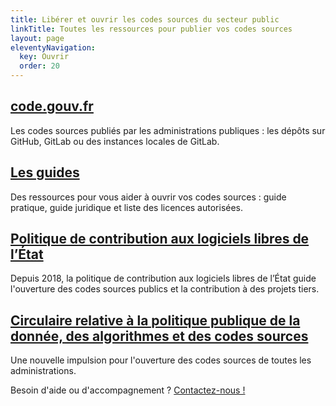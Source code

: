 ```yaml
---
title: Libérer et ouvrir les codes sources du secteur public
linkTitle: Toutes les ressources pour publier vos codes sources
layout: page
eleventyNavigation:
  key: Ouvrir
  order: 20
---
```


<div class="fr-grid-row fr-grid-row--gutters">
  <div class="fr-col-12 fr-col-md-6">
    <div class="fr-card fr-enlarge-link">
      <div class="fr-card__body">
	<h2 class="fr-card__title">
	  <a href="https://code.gouv.fr"
  class="fr-card__link">code.gouv.fr</a>
	</h2>
	<p class="fr-card__desc">
	  Les codes sources publiés par les administrations publiques : les dépôts sur GitHub, GitLab ou des instances locales de GitLab.
	</p>
      </div>
    </div>
  </div>

  <div class="fr-col-12 fr-col-md-6">
    <div class="fr-card fr-enlarge-link">
      <div class="fr-card__body">
	<h2 class="fr-card__title">
	  <a href="/guides/" class="fr-card__link">Les guides</a>
	</h2>
	<p class="fr-card__desc">
	  Des ressources pour vous aider à ouvrir vos codes sources : guide pratique, guide juridique et liste des licences autorisées.
	</p>
      </div>
    </div>
  </div>
</div>

<div class="fr-grid-row fr-grid-row--gutters">
  <div class="fr-col-12 fr-col-md-6">
    <div class="fr-card fr-enlarge-link">
      <div class="fr-card__body">
	<h2 class="fr-card__title">
	  <a target="_new" href="https://www.numerique.gouv.fr/publications/politique-logiciel-libre/" class="fr-card__link">Politique de contribution aux logiciels libres de l’État</a>
	</h2>
	<p class="fr-card__desc">
	  Depuis 2018, la politique de contribution aux logiciels libres de l’État guide l'ouverture des codes sources publics et la contribution à des projets tiers.
	</p>
      </div>
    </div>
  </div>

  <div class="fr-col-12 fr-col-md-6">
    <div class="fr-card fr-enlarge-link">
      <div class="fr-card__body">
	<h2 class="fr-card__title">
	  <a target="_new" href="https://www.legifrance.gouv.fr/circulaire/id/45162" class="fr-card__link">Circulaire relative à la politique publique de la donnée, des algorithmes et des codes sources</a>
	</h2>
	<p class="fr-card__desc">
	  Une nouvelle impulsion pour l'ouverture des codes sources de toutes les administrations.
	</p>
      </div>
    </div>
  </div>

</div>

<div class="fr-highlight">
  <p>Besoin d'aide ou d'accompagnement ?  <a href="mailto:logiciels-libres@data.gouv.fr">Contactez-nous !</a></p>
</div>
